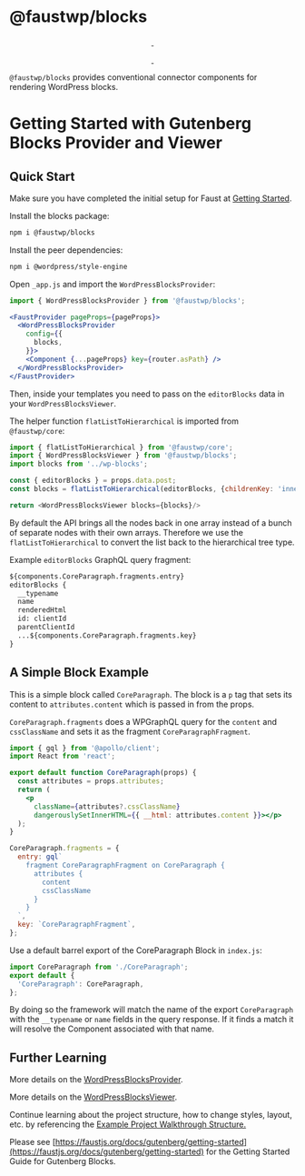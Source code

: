 # @faustwp/blocks

<p align="center">
  <a aria-label="NPM version" href="https://www.npmjs.com/package/@faustwp/blocks">
    <img alt="" src="https://img.shields.io/npm/v/@faustwp/blocks?color=7e5cef&style=for-the-badge">
  </a>

  <a aria-label="License" href="https://github.com/wpengine/faustjs/blob/canary/LICENSE">
    <img alt="" src="https://img.shields.io/npm/l/@faustwp/blocks?color=7e5cef&style=for-the-badge">
  </a>
</p>

<p align="center">
  <a aria-label="Faust.js Blocks Downloads Per Month" href="https://www.npmjs.com/package/@faustwp/blocks">
    <img alt="" src="https://img.shields.io/npm/dm/@faustwp/blocks?color=7e5cef&style=for-the-badge&label=@faustwp/blocks">
  </a>
  <a aria-label="Faust.js Blocks Downloads Per Week" href="https://www.npmjs.com/package/@faustwp/blocks">
    <img alt="" src="https://img.shields.io/npm/dw/@faustwp/blocks?color=7e5cef&style=for-the-badge&label=@faustwp/blocks">
  </a>
</p>

`@faustwp/blocks` provides conventional connector components for rendering WordPress blocks.

# Getting Started with Gutenberg Blocks Provider and Viewer

## Quick Start

Make sure you have completed the initial setup for Faust at [Getting Started](https://faustjs.org/docs/getting-started).

Install the blocks package:

```bash
npm i @faustwp/blocks
```

Install the peer dependencies:

```bash
npm i @wordpress/style-engine
```

Open `_app.js` and import the `WordPressBlocksProvider`:

```jsx
import { WordPressBlocksProvider } from '@faustwp/blocks';

<FaustProvider pageProps={pageProps}>
  <WordPressBlocksProvider
    config={{
      blocks,
    }}>
    <Component {...pageProps} key={router.asPath} />
  </WordPressBlocksProvider>
</FaustProvider>
```

Then, inside your templates you need to pass on the `editorBlocks` data in your `WordPressBlocksViewer`.

The helper function `flatListToHierarchical` is imported from `@faustwp/core`:

```js
import { flatListToHierarchical } from '@faustwp/core';
import { WordPressBlocksViewer } from '@faustwp/blocks';
import blocks from '../wp-blocks';

const { editorBlocks } = props.data.post;
const blocks = flatListToHierarchical(editorBlocks, {childrenKey: 'innerBlocks'});

return <WordPressBlocksViewer blocks={blocks}/>
```
By default the API brings all the nodes back in one array instead of a bunch of separate nodes with their own arrays. Therefore we use the `flatListToHierarchical` to convert the list back to the hierarchical tree type.

Example `editorBlocks` GraphQL query fragment:

```graphql
${components.CoreParagraph.fragments.entry}
editorBlocks {
  __typename
  name
  renderedHtml
  id: clientId
  parentClientId
  ...${components.CoreParagraph.fragments.key}
}
```

## A Simple Block Example
This is a simple block called `CoreParagraph`. The block is a `p` tag that sets its content to `attributes.content` which is passed in from the props.

`CoreParagraph.fragments` does a WPGraphQL query for the `content` and `cssClassName` and sets it as the fragment `CoreParagraphFragment`.

```jsx
import { gql } from '@apollo/client';
import React from 'react';

export default function CoreParagraph(props) {
  const attributes = props.attributes;
  return (
    <p
      className={attributes?.cssClassName}
      dangerouslySetInnerHTML={{ __html: attributes.content }}></p>
  );
}

CoreParagraph.fragments = {
  entry: gql`
    fragment CoreParagraphFragment on CoreParagraph {
      attributes {
        content
        cssClassName
      }
    }
  `,
  key: `CoreParagraphFragment`,
};
```
Use a default barrel export of the CoreParagraph Block in `index.js`:

```js
import CoreParagraph from './CoreParagraph';
export default {
  'CoreParagraph': CoreParagraph,
};
```

By doing so the framework will match the name of the export `CoreParagraph` with the `__typename`
or `name` fields in the query response. If it finds a match it will resolve the Component associated with that name.

## Further Learning

More details on the [WordPressBlocksProvider](https://faustjs.org/docs/reference/WordPressBlocksProvider).

More details on the [WordPressBlocksViewer](https://faustjs.org/docs/reference/WordPressBlocksViewer).

Continue learning about the project structure, how to change styles, layout, etc. by referencing the [Example Project Walkthrough Structure.](https://faustjs.org/docs/next/guides/project-walkthrough)

Please see [https://faustjs.org/docs/gutenberg/getting-started](https://faustjs.org/docs/gutenberg/getting-started) for the Getting Started Guide for Gutenberg Blocks.
